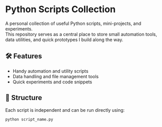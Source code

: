 # Python Scripts Collection

A personal collection of useful Python scripts, mini-projects, and experiments.  
This repository serves as a central place to store small automation tools, data utilities, and quick prototypes I build along the way.

## 🛠 Features
- Handy automation and utility scripts  
- Data handling and file management tools  
- Quick experiments and code snippets  

## 📂 Structure
Each script is independent and can be run directly using:
```bash
python script_name.py

